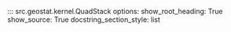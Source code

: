 ::: src.geostat.kernel.QuadStack
    options:
        show_root_heading: True
        show_source: True
        docstring_section_style: list
